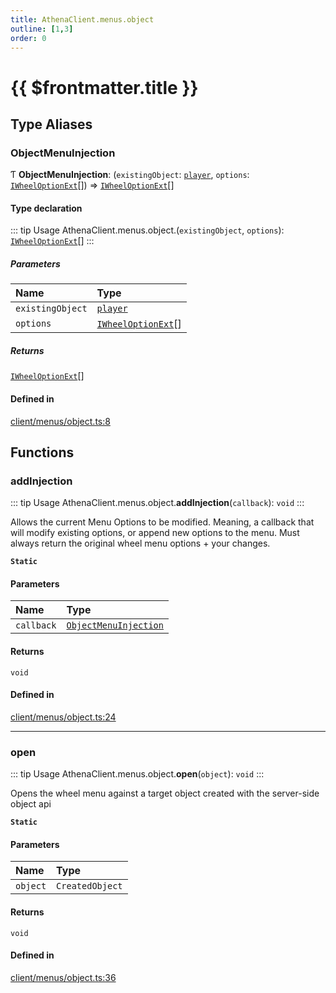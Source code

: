 ```yaml
---
title: AthenaClient.menus.object
outline: [1,3]
order: 0
---
```


# {{ $frontmatter.title }}


## Type Aliases

### ObjectMenuInjection

Ƭ **ObjectMenuInjection**: (`existingObject`: [`player`](server_config.md#player), `options`: [`IWheelOptionExt`](../interfaces/shared_interfaces_wheelMenu_IWheelOptionExt.md)[]) => [`IWheelOptionExt`](../interfaces/shared_interfaces_wheelMenu_IWheelOptionExt.md)[]

#### Type declaration

::: tip Usage
AthenaClient.menus.object.(`existingObject`, `options`): [`IWheelOptionExt`](../interfaces/shared_interfaces_wheelMenu_IWheelOptionExt.md)[]
:::

##### Parameters

| Name | Type |
| :------ | :------ |
| `existingObject` | [`player`](server_config.md#player) |
| `options` | [`IWheelOptionExt`](../interfaces/shared_interfaces_wheelMenu_IWheelOptionExt.md)[] |

##### Returns

[`IWheelOptionExt`](../interfaces/shared_interfaces_wheelMenu_IWheelOptionExt.md)[]

#### Defined in

[client/menus/object.ts:8](https://github.com/Stuyk/altv-athena/blob/a06179b/src/core/client/menus/object.ts#L8)

## Functions

### addInjection

::: tip Usage
AthenaClient.menus.object.**addInjection**(`callback`): `void`
:::

Allows the current Menu Options to be modified.
Meaning, a callback that will modify existing options, or append new options to the menu.
Must always return the original wheel menu options + your changes.

**`Static`**

#### Parameters

| Name | Type |
| :------ | :------ |
| `callback` | [`ObjectMenuInjection`](client_menus_object.md#ObjectMenuInjection) |

#### Returns

`void`

#### Defined in

[client/menus/object.ts:24](https://github.com/Stuyk/altv-athena/blob/a06179b/src/core/client/menus/object.ts#L24)

___

### open

::: tip Usage
AthenaClient.menus.object.**open**(`object`): `void`
:::

Opens the wheel menu against a target object created with the server-side object api

**`Static`**

#### Parameters

| Name | Type |
| :------ | :------ |
| `object` | `CreatedObject` |

#### Returns

`void`

#### Defined in

[client/menus/object.ts:36](https://github.com/Stuyk/altv-athena/blob/a06179b/src/core/client/menus/object.ts#L36)
